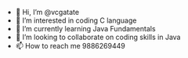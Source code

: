 - 👋 Hi, I’m @vcgatate
- 👀 I’m interested in coding C language
- 🌱 I’m currently learning Java Fundamentals 
- 💞️ I’m looking to collaborate on coding skills in Java  
- 📫 How to reach me 9886269449 

<!---
vcgatate/vcgatate is a ✨ special ✨ repository because its `README.md` (this file) appears on your GitHub profile.
You can click the Preview link to take a look at your changes.
--->
